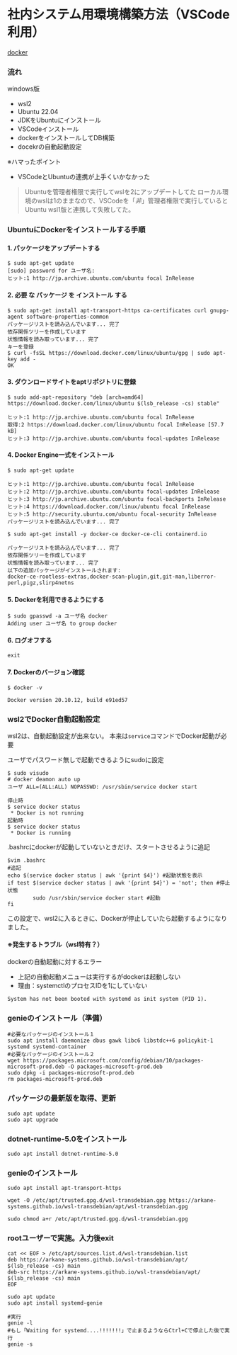 # 社内システム用環境構築方法（VSCode利用）

[docker](https://www.digitalocean.com/community/tutorials/how-to-install-and-use-docker-on-ubuntu-20-04-ja)

### 流れ
windows版  

- wsl2　
- Ubuntu 22.04
- JDKをUbuntuにインストール
- VSCodeインストール
- dockerをインストールしてDB構築
- docekrの自動起動設定


※ハマったポイント
- VSCodeとUbuntuの連携が上手くいかなかった
> Ubuntuを管理者権限で実行してwslを2にアップデートしてた
> ローカル環境のwslは1のままなので、VSCodeを「*非*」管理者権限で実行していると Ubuntu wsl1版と連携して失敗してた。


### UbuntuにDockerをインストールする手順
#### 1. パッケージをアップデートする
```console
$ sudo apt-get update
[sudo] password for ユーザ名:
ヒット:1 http://jp.archive.ubuntu.com/ubuntu focal InRelease
```

#### 2. 必要 な パッケージ を インストール する
```console
$ sudo apt-get install apt-transport-https ca-certificates curl gnupg-agent software-properties-common
パッケージリストを読み込んでいます... 完了
依存関係ツリーを作成しています
状態情報を読み取っています... 完了
キーを登録
$ curl -fsSL https://download.docker.com/linux/ubuntu/gpg | sudo apt-key add -
OK
```

#### 3. ダウンロードサイトをaptリポジトリに登録
```console
$ sudo add-apt-repository "deb [arch=amd64] https://download.docker.com/linux/ubuntu $(lsb_release -cs) stable"

ヒット:1 http://jp.archive.ubuntu.com/ubuntu focal InRelease
取得:2 https://download.docker.com/linux/ubuntu focal InRelease [57.7 kB]
ヒット:3 http://jp.archive.ubuntu.com/ubuntu focal-updates InRelease
```

#### 4. Docker Engine一式をインストール
```console
$ sudo apt-get update

ヒット:1 http://jp.archive.ubuntu.com/ubuntu focal InRelease
ヒット:2 http://jp.archive.ubuntu.com/ubuntu focal-updates InRelease
ヒット:3 http://jp.archive.ubuntu.com/ubuntu focal-backports InRelease
ヒット:4 https://download.docker.com/linux/ubuntu focal InRelease
ヒット:5 http://security.ubuntu.com/ubuntu focal-security InRelease
パッケージリストを読み込んでいます... 完了
```
  
```console
$ sudo apt-get install -y docker-ce docker-ce-cli containerd.io

パッケージリストを読み込んでいます... 完了
依存関係ツリーを作成しています
状態情報を読み取っています... 完了
以下の追加パッケージがインストールされます:
docker-ce-rootless-extras,docker-scan-plugin,git,git-man,liberror-perl,pigz,slirp4netns  
```

#### 5. Dockerを利用できるようにする
```console
$ sudo gpasswd -a ユーザ名 docker
Adding user ユーザ名 to group docker
```

#### 6. ログオフする
```console
exit
```

#### 7. Dockerのバージョン確認
```console
$ docker -v

Docker version 20.10.12, build e91ed57
```

### wsl2でDocker自動起動設定
wsl2は、自動起動設定が出来ない。
本来は`service`コマンドでDocker起動が必要

ユーザでパスワード無しで起動できるようにsudoに設定
```console
$ sudo visudo
# docker deamon auto up
ユーザ ALL=(ALL:ALL) NOPASSWD: /usr/sbin/service docker start
```

```console
停止時
$ service docker status
 * Docker is not running
起動時
$ service docker status
 * Docker is running
```

.bashrcにdockerが起動していないときだけ、スタートさせるように追記
```console
$vim .bashrc
#追記
echo $(service docker status | awk '{print $4}') #起動状態を表示
if test $(service docker status | awk '{print $4}') = 'not'; then #停止状態
        sudo /usr/sbin/service docker start #起動
fi
```
この設定で、wsl2に入るときに、Dockerが停止していたら起動するようになりました。

#### ※発生するトラブル（wsl特有？）
dockerの自動起動に対するエラー
- 上記の自動起動メニューは実行するがdockerは起動しない
- 理由：systemctlのプロセスIDを1にしていない

```console
System has not been booted with systemd as init system (PID 1).
```

### genieのインストール（準備）
```console
#必要なパッケージのインストール１
sudo apt install daemonize dbus gawk libc6 libstdc++6 policykit-1 systemd systemd-container
#必要なパッケージのインストール２
wget https://packages.microsoft.com/config/debian/10/packages-microsoft-prod.deb -O packages-microsoft-prod.deb
sudo dpkg -i packages-microsoft-prod.deb
rm packages-microsoft-prod.deb
```

### パッケージの最新版を取得、更新
```console
sudo apt update
sudo apt upgrade
```

### dotnet-runtime-5.0をインストール
```console
sudo apt install dotnet-runtime-5.0
```

### genieのインストール
```console
sudo apt install apt-transport-https

wget -O /etc/apt/trusted.gpg.d/wsl-transdebian.gpg https://arkane-systems.github.io/wsl-transdebian/apt/wsl-transdebian.gpg

sudo chmod a+r /etc/apt/trusted.gpg.d/wsl-transdebian.gpg
```

### rootユーザーで実施。入力後exit
```console
cat << EOF > /etc/apt/sources.list.d/wsl-transdebian.list
deb https://arkane-systems.github.io/wsl-transdebian/apt/ $(lsb_release -cs) main
deb-src https://arkane-systems.github.io/wsl-transdebian/apt/ $(lsb_release -cs) main
EOF

sudo apt update
sudo apt install systemd-genie

#実行
genie -l
#もし「Waiting for systemd....!!!!!!!」で止まるようならCtrl+Cで停止した後で実行
genie -s
```
